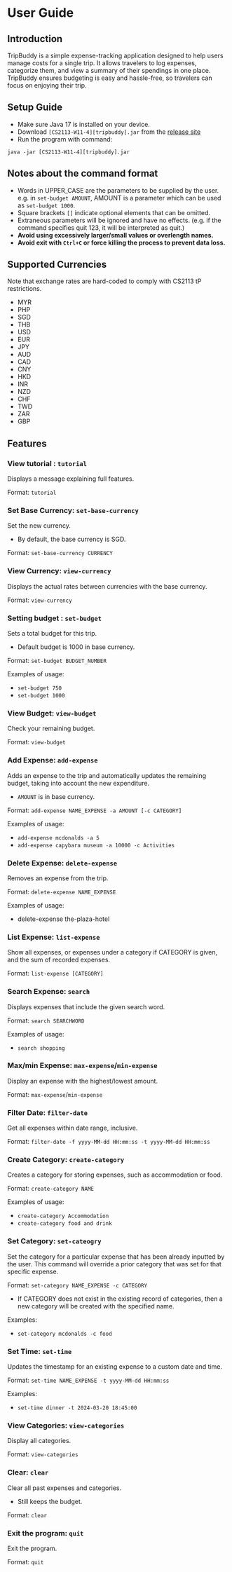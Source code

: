 # User Guide

## Introduction

TripBuddy is a simple expense-tracking application designed to help users manage costs for a single trip. It allows 
travelers to log expenses, categorize them, and view a summary of their spendings in one place. TripBuddy ensures 
budgeting is easy and hassle-free, so travelers can focus on enjoying their trip.

## Setup Guide

- Make sure Java 17 is installed on your device.
- Download `[CS2113-W11-4][tripbuddy].jar` from the [release site](https://github.com/AY2425S2-CS2113-W11-4/tp/releases)
- Run the program with command:
```
java -jar [CS2113-W11-4][tripbuddy].jar
```

## Notes about the command format

- Words in UPPER_CASE are the parameters to be supplied by the user.
e.g. in `set-budget AMOUNT`, AMOUNT is a parameter which can be used as `set-budget 1000`.
- Square brackets `[]` indicate optional elements that can be omitted.
- Extraneous parameters will be ignored and have no effects.
(e.g. if the command specifies quit 123, it will be interpreted as quit.)
- **Avoid using excessively larger/small values or overlength names.**
- **Avoid exit with `Ctrl+C` or force killing the process to prevent data loss.**

## Supported Currencies

Note that exchange rates are hard-coded to comply with CS2113 tP restrictions.

- MYR
- PHP
- SGD
- THB
- USD
- EUR
- JPY
- AUD
- CAD
- CNY
- HKD
- INR
- NZD
- CHF
- TWD
- ZAR
- GBP

## Features 

### View tutorial : `tutorial`

Displays a message explaining full features.

Format: `tutorial`

### Set Base Currency: `set-base-currency`

Set the new currency.
- By default, the base currency is SGD.

Format: `set-base-currency CURRENCY`

### View Currency: `view-currency`
    
Displays the actual rates between currencies with the base currency.

Format: `view-currency`

### Setting budget : `set-budget`

Sets a total budget for this trip.
- Default budget is 1000 in base currency.

Format: `set-budget BUDGET_NUMBER`

Examples of usage:
- `set-budget 750`
- `set-budget 1000`

### View Budget: `view-budget`

Check your remaining budget.

Format: `view-budget`

### Add Expense: `add-expense`

Adds an expense to the trip and automatically updates the remaining budget, taking into account 
the new expenditure.

- `AMOUNT` is in base currency.

Format: `add-expense NAME_EXPENSE -a AMOUNT [-c CATEGORY]`

Examples of usage:
- `add-expense mcdonalds -a 5`
- `add-expense capybara museum -a 10000 -c Activities`

### Delete Expense: `delete-expense`

Removes an expense from the trip.

Format: `delete-expense NAME_EXPENSE`

Examples of usage:
- delete-expense the-plaza-hotel

### List Expense: `list-expense`

Show all expenses, or expenses under a category if CATEGORY is given, and the sum of recorded expenses.

Format: `list-expense [CATEGORY]`

### Search Expense: `search`

Displays expenses that include the given search word.

Format: `search SEARCHWORD`

Examples of usage:
- `search shopping`

### Max/min Expense: `max-expense`/`min-expense`

Display an expense with the highest/lowest amount.

Format: `max-expense`/`min-expense`

### Filter Date: `filter-date`

Get all expenses within date range, inclusive.

Format: `filter-date -f yyyy-MM-dd HH:mm:ss -t yyyy-MM-dd HH:mm:ss` 

### Create Category: `create-category`

Creates a category for storing expenses, such as accommodation or food.

Format:  `create-category NAME`

Examples of usage:
- `create-category Accommodation`
- `create-category food and drink`

### Set Category: `set-cateogry`

Set the category for a particular expense that has been already inputted by the user. This command will override a 
prior category that was set for that specific expense.

Format: `set-category NAME_EXPENSE -c CATEGORY`

- If CATEGORY does not exist in the existing record of categories, then a new category will be created with
the specified name.

Examples:
- `set-category mcdonalds -c food`

### Set Time: `set-time`

Updates the timestamp for an existing expense to a custom date and time.

Format: `set-time NAME_EXPENSE -t yyyy-MM-dd HH:mm:ss`

Examples:
- `set-time dinner -t 2024-03-20 18:45:00`

### View Categories: `view-categories`

Display all categories.

Format: `view-categories`

### Clear: `clear`
    
Clear all past expenses and categories.
- Still keeps the budget.

Format: `clear`

### Exit the program: `quit`

Exit the program.

Format: `quit`
